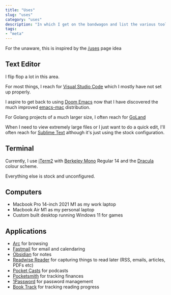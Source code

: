 ```yaml
---
title: "Uses"
slug: "uses"
category: "uses"
description: "In which I get on the bandwagon and list the various tools of my trade"
tags:
- "meta"
---
```


For the unaware, this is inspired by the [/uses](https://uses.tech) page idea

## Text Editor

I flip flop a lot in this area.

For most things, I reach for [Visual Studio Code](https://code.visualstudio.com/) which I mostly have not set up properly.

I aspire to get back to using [Doom Emacs](https://github.com/doomemacs/doomemacs) now that I have discovered the much improved [emacs-mac](https://bitbucket.org/mituharu/emacs-mac/src) distribution.

For Golang projects of a much larger size, I often reach for [GoLand](https://www.jetbrains.com/go/)

When I need to view extremely large files or I just want to do a quick edit, I'll often reach for [Sublime Text](https://www.sublimetext.com) although it's just using the stock configuration.

## Terminal

Currently, I use [iTerm2](https://iterm2.com) with [Berkeley Mono](https://berkeleygraphics.com/typefaces/berkeley-mono/) Regular 14 and the [Dracula](https://draculatheme.com/iterm/) colour scheme.

Everything else is stock and unconfigured.

## Computers

* Macbook Pro 14-inch 2021 M1 as my work laptop
* Macbook Air M1 as my personal laptop
* Custom built desktop running Windows 11 for games

## Applications

* [Arc](https://arc.net/) for browsing
* [Fastmail](https://fastmail.com/) for email and calendaring
* [Obsidian](https://obsidian.md) for notes
* [Readwise Reader](https://readwise.io/read) for capturing things to read later (RSS, emails, articles, PDFs etc)
* [Pocket Casts](https://pocketcasts.com) for podcasts
* [Pocketsmith](https://pocketsmith.com) for tracking finances
* [1Password](https://1password.com/) for password management
* [Book Track](https://booktrack.app/) for tracking reading progress
